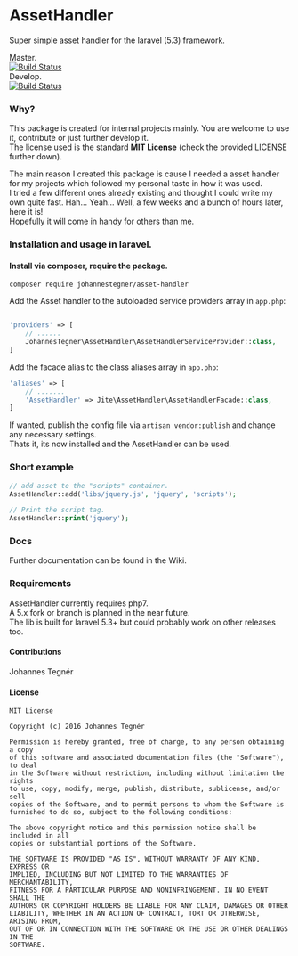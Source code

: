 # AssetHandler
Super simple asset handler for the laravel (5.3) framework.

Master.  
[![Build Status](https://travis-ci.org/Johannestegner/AssetHandler.svg?branch=master)](https://travis-ci.org/Johannestegner/AssetHandler)   
Develop.  
[![Build Status](https://travis-ci.org/Johannestegner/AssetHandler.svg?branch=develop)](https://travis-ci.org/Johannestegner/AssetHandler)

### Why?
This package is created for internal projects mainly. You are welcome to use it, contribute or just further develop it.  
The license used is the standard **MIT License** (check the provided LICENSE further down).  
  
The main reason I created this package is cause I needed a asset handler for my projects which followed my personal taste in how it was used.  
I tried a few different ones already existing and thought I could write my own quite fast. Hah... Yeah... Well, a few weeks and a bunch of hours later, here it is!  
Hopefully it will come in handy for others than me.  

### Installation and usage in laravel.

#### Install via composer, require the package.
`composer require johannestegner/asset-handler`

Add the Asset handler to the autoloaded service providers array in `app.php`: 

```php

'providers' => [
    // ......      
    JohannesTegner\AssetHandler\AssetHandlerServiceProvider::class,
]
```

Add the facade alias to the class aliases array in `app.php`:

```php
'aliases' => [
    // .......
    'AssetHandler' => Jite\AssetHandler\AssetHandlerFacade::class,
]
```

If wanted, publish the config file via `artisan vendor:publish` and change any necessary settings.  
Thats it, its now installed and the AssetHandler can be used.

### Short example

```php
// add asset to the "scripts" container.
AssetHandler::add('libs/jquery.js', 'jquery', 'scripts');

// Print the script tag.
AssetHandler::print('jquery');
```


### Docs
Further documentation can be found in the Wiki.

### Requirements
AssetHandler currently requires php7.  
A 5.x fork or branch is planned in the near future.  
The lib is built for laravel 5.3+ but could probably work on other releases too.

#### Contributions
Johannes Tegnér

#### License

```
MIT License

Copyright (c) 2016 Johannes Tegnér

Permission is hereby granted, free of charge, to any person obtaining a copy
of this software and associated documentation files (the "Software"), to deal
in the Software without restriction, including without limitation the rights
to use, copy, modify, merge, publish, distribute, sublicense, and/or sell
copies of the Software, and to permit persons to whom the Software is
furnished to do so, subject to the following conditions:

The above copyright notice and this permission notice shall be included in all
copies or substantial portions of the Software.

THE SOFTWARE IS PROVIDED "AS IS", WITHOUT WARRANTY OF ANY KIND, EXPRESS OR
IMPLIED, INCLUDING BUT NOT LIMITED TO THE WARRANTIES OF MERCHANTABILITY,
FITNESS FOR A PARTICULAR PURPOSE AND NONINFRINGEMENT. IN NO EVENT SHALL THE
AUTHORS OR COPYRIGHT HOLDERS BE LIABLE FOR ANY CLAIM, DAMAGES OR OTHER
LIABILITY, WHETHER IN AN ACTION OF CONTRACT, TORT OR OTHERWISE, ARISING FROM,
OUT OF OR IN CONNECTION WITH THE SOFTWARE OR THE USE OR OTHER DEALINGS IN THE
SOFTWARE.
```
